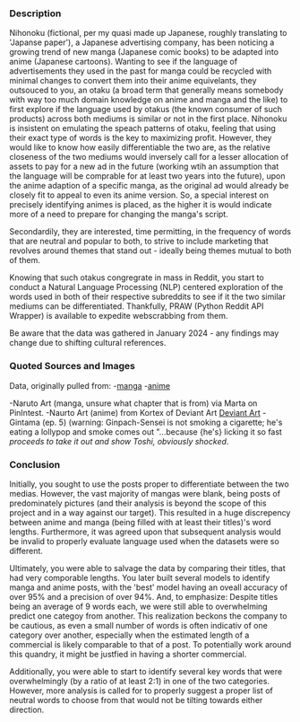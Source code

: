 ### Description

Nihonoku (fictional, per my quasi made up Japanese, roughly translating to 'Japanse paper'), a Japanese advertising company, has been noticing a growing trend of new manga (Japanese comic books) to be adapted into anime (Japanese cartoons). Wanting to see if the language of advertisements they used in the past for manga could be recycled with minimal changes to convert them into their anime equivelants, they outsouced to you, an otaku (a broad term that generally means somebody with way too much domain knowledge on anime and manga and the like) to first explore if the language used by otakus (the known consumer of such products) across both mediums is similar or not in the first place. Nihonoku is insistent on emulating the speach patterns of otaku, feeling that using their exact type of words is the key to maximizing profit. However, they would like to know how easily differentiable the two are, as the relative closeness of the two mediums would inversely call for a lesser allocation of assets to pay for a new ad in the future (working wtih an assumption that the language will be comprable for at least two years into the future), upon the anime adaption of a specific manga, as the original ad would already be closely fit to appeal to even its anime version. So, a special interest on precisely identifying animes is placed, as the higher it is would
indicate more of a need to prepare for changing the manga's script.

Secondardily, they are interested, time permitting, in the frequency of words that are neutral and popular to both, to strive to include marketing that revolves around themes that stand out - ideally being themes mutual to both of them.

Knowing that such otakus congregrate in mass in Reddit, you start to conduct a Natural Language Processing (NLP) centered exploration of the words used in both of their respective subreddits to see if it the two similar mediums can be differentiated. Thankfully, PRAW (Python Reddit API Wrapper) is available to expedite webscrabbing from them.

Be aware that the data was gathered in January 2024 - any findings may change due to shifting cultural references.

### Quoted Sources and Images

Data, originally pulled from:
-[manga](https://www.reddit.com/r/manga/)
-[anime](https://www.reddit.com/r/anime/)

-Naruto Art (manga, unsure what chapter that is from) via Marta on PinIntest.
-Naurto Art (anime) from Kortex of Deviant Art [Deviant Art](https://www.deviantart.com/kortrex/art/Naruto-Rasengan-479231732)
-Gintama (ep. 5) (warning: Ginpach-Sensei is not smoking a cigarette; he's eating a lollypop and smoke comes out "...because {he's} licking it so fast *proceeds to take it out and show Toshi, obviously shocked*.


### Conclusion

Initially, you sought to use the posts proper to differentiate between the two medias. However, the vast majority of mangas were blank, being posts of predominately pictures (and their analysis is beyond the scope of this project and in a way against our target). This resulted in a huge discrepency between anime and manga (being filled with at least their titles)'s word lengths. Furthermore, it was agreed upon that subsequent analysis would be invalid to properly evaluate language used when the datasets were so different. 

Ultimately, you were able to salvage the data by comparing their titles, that had very comporable lengths. You later built several models to identify manga and anime posts, with the 'best' model having an oveall accuracy of over 95% and a precision of over 94%. And, to emphasize: Despite titles being an average of 9 words each, we were still able to overwhelming predict one categoy from another. This realization beckons the company to be cautious, as even a small number of words is often indicativ of one category over another, especially when the estimated length of a commercial is likely comparable to that of a post. To potentially work around this quandry, it might be justfied in having a shorter commercial.

Additionally, you were able to start to identify several key words that were overwhelmingly (by a ratio of at least 2:1) in one of the two categories. However, more analysis is called for to properly suggest a proper list of neutral words to choose from that would not be tilting towards either direction.
